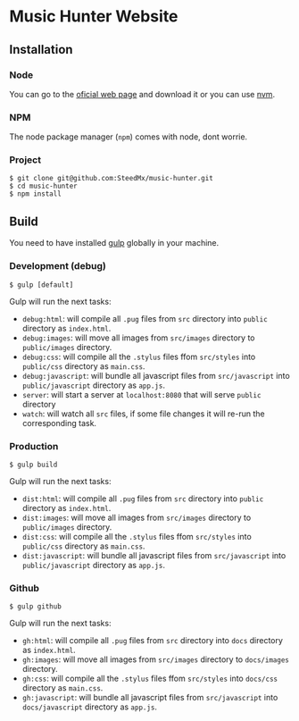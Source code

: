 # Music Hunter Website

## Installation

### Node
You can go to the [oficial web page](https://nodejs.org) and download it or you can use [nvm](https://github.com/creationix/nvm).

### NPM
The node package manager (`npm`) comes with node, dont worrie.

### Project
```
$ git clone git@github.com:SteedMx/music-hunter.git
$ cd music-hunter
$ npm install
```

## Build
You need to have installed [gulp](http://gulpjs.com/) globally in your machine.

### Development (debug)
```
$ gulp [default]
```

Gulp will run the next tasks:
- `debug:html`: will compile all `.pug` files from `src` directory into `public` directory as `index.html`.
- `debug:images`: will move all images from `src/images` directory to `public/images` directory.
- `debug:css`: will compile all the `.stylus` files ffom `src/styles` into `public/css` directory as `main.css`.
- `debug:javascript`: will bundle all javascript files from `src/javascript` into `public/javascript` directory as `app.js`.
- `server`: will start a server at `localhost:8080` that will serve `public` directory
- `watch`: will watch all `src` files, if some file changes it will re-run the corresponding task.

### Production
```
$ gulp build
```

Gulp will run the next tasks:
- `dist:html`: will compile all `.pug` files from `src` directory into `public` directory as `index.html`.
- `dist:images`: will move all images from `src/images` directory to `public/images` directory.
- `dist:css`: will compile all the `.stylus` files ffom `src/styles` into `public/css` directory as `main.css`.
- `dist:javascript`: will bundle all javascript files from `src/javascript` into `public/javascript` directory as `app.js`.

### Github
```
$ gulp github
```

Gulp will run the next tasks:
- `gh:html`: will compile all `.pug` files from `src` directory into `docs` directory as `index.html`.
- `gh:images`: will move all images from `src/images` directory to `docs/images` directory.
- `gh:css`: will compile all the `.stylus` files ffom `src/styles` into `docs/css` directory as `main.css`.
- `gh:javascript`: will bundle all javascript files from `src/javascript` into `docs/javascript` directory as `app.js`.

